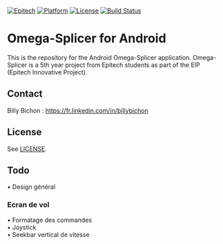 [![Epitech](https://img.shields.io/badge/Epitech-EIP-blue.svg)](http://www.epitech.eu/epitech-innovative-projects.aspx)
[![Platform](https://img.shields.io/badge/platform-Android-brightgreen.svg?style=flat)](http://developer.android.com/index.html)
[![License](http://img.shields.io/badge/license-Beerware-lightgrey.svg?style=flat)](http://blog.yjl.im/2014/06/beer-ware-license-revision-42.html)
[![Build Status](https://travis-ci.org/Omega-Splicer/Android.svg)](https://travis-ci.org/Omega-Splicer/Android)

# Omega-Splicer for Android

This is the repository for the Android Omega-Splicer application. Omega-Splicer is a 5th year project from Epitech students as part of the EIP (Epitech Innovative Project).

## Contact

Billy Bichon : https://fr.linkedin.com/in/billybichon

## License

See [LICENSE](http://blog.yjl.im/2014/06/beer-ware-license-revision-42.html).

## Todo

• Design général

### Ecran de vol
• Formatage des commandes  
• Joystick  
• Seekbar vertical de vitesse
